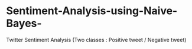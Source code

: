 # Sentiment-Analysis-using-Naive-Bayes-
Twitter Sentiment Analysis (Two classes : Positive tweet / Negative tweet)
